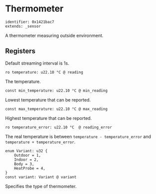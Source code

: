 # Thermometer

    identifier: 0x1421bac7
    extends: _sensor

A thermometer measuring outside environment.

## Registers

Default streaming interval is 1s.

    ro temperature: u22.10 °C @ reading

The temperature.

    const min_temperature: u22.10 °C @ min_reading

Lowest temperature that can be reported.

    const max_temperature: u22.10 °C @ max_reading

Highest temperature that can be reported.

    ro temperature_error: u22.10 °C  @ reading_error

The real temperature is between `temperature - temperature_error` and `temperature + temperature_error`.

    enum Variant: u32 {
        Outdoor = 1,
        Indoor = 2,
        Body = 3,
        HeatProbe = 4,
    }
    const variant: Variant @ variant

Specifies the type of thermometer.
